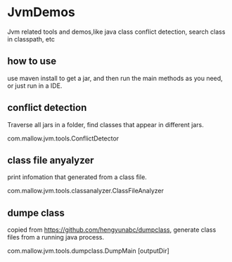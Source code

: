 # JvmDemos
Jvm related tools and demos,like  java class conflict detection, search class in classpath, etc

## how to use
use maven install to get a jar, and then run the main methods as you need, or just run in a IDE.

## conflict detection
Traverse all jars in a folder, find classes that appear in different jars.
 
com.mallow.jvm.tools.ConflictDetector <path>

## class file anyalyzer
print infomation that generated from a class file.

com.mallow.jvm.tools.classanalyzer.ClassFileAnalyzer <path>

## dumpe class 
copied from https://github.com/hengyunabc/dumpclass, generate class files from a running java process.

com.mallow.jvm.tools.dumpclass.DumpMain <pid> <pattern> [outputDir]
